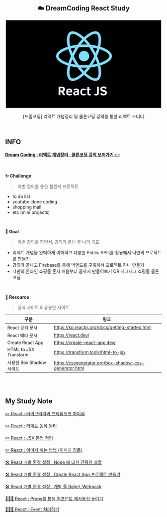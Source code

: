 <h2 align="center">☁️ DreamCoding React Study</h2>
<div align="center">
  <img width="500px;" src="./images/react.png"/>
</div>
<p align="center">[드림코딩] 리액트 개념정리 및 클론코딩 강의를 통한 리액트 스터디</p>

<br>

## INFO

[**Dream Coding : 리액트 개념정리 · 클론코딩 강의 보러가기** 👉](https://academy.dream-coding.com/courses/react)

<br>

**✨ Challenge**

> 이번 강의를 통한 챌린지 프로젝트

- to do list
- youtube clone coding
- shopping mall
- etc (mini projects)

<br>

**🎯 Goal**

> 이번 강의를 하면서, 강의가 끝난 후 나의 목표

- 리액트 개념을 완벽하게 이해하고 다양한 Public APIs를 활용해서 나만의 프로젝트를 만들기
- 강의가 끝나고 Firebase를 통해 백엔드를 구축해서 프로젝트 하나 만들기
- 나만의 온라인 쇼핑몰 혼자 처음부터 끝까지 만들어보기 OR 지그재그 쇼핑몰 클론코딩

<br>

**🔗 Resource**

> 공식 사이트 & 유용한 사이트

| 구분                     | 링크                                                   |
| ------------------------ | ------------------------------------------------------ |
| React 공식 문서          | https://ko.reactjs.org/docs/getting-started.html       |
| React 베타 문서          | https://react.dev/                                     |
| Create React App         | https://create-react-app.dev/                          |
| HTML to JSX Transform    | https://transform.tools/html-to-jsx                    |
| 사용한 Box Shadow 사이트 | https://cssgenerator.org/box-shadow-css-generator.html |

<br>
<br>

## My Study Note

[✏️ React : 라이브러리와 프레임워크 차이점](https://github.com/mireyhgnay/dream-react-study/blob/main/study-note/React%20:%20%EB%9D%BC%EC%9D%B4%EB%B8%8C%EB%9F%AC%EB%A6%AC%EC%99%80%20%ED%94%84%EB%A0%88%EC%9E%84%EC%9B%8C%ED%81%AC%20%EC%B0%A8%EC%9D%B4%EC%A0%90.md)

[✏️ React : 리액트 동작 원리](https://github.com/mireyhgnay/dream-react-study/blob/main/study-note/React%20:%20%EB%A6%AC%EC%95%A1%ED%8A%B8%20%EB%8F%99%EC%9E%91%20%EC%9B%90%EB%A6%AC.md)

[✏️ React : JSX 문법 정리](https://github.com/mireyhgnay/dream-react-study/blob/main/study-note/React%20:%20JSX%20%EB%AC%B8%EB%B2%95%20%EC%A0%95%EB%A6%AC.md)

[✏️ React : 이미지 넣는 방법 (이미지 경로)](https://github.com/mireyhgnay/dream-react-study/blob/main/study-note/React%20:%20%EC%9D%B4%EB%AF%B8%EC%A7%80%20%EB%84%A3%EB%8A%94%20%EB%B0%A9%EB%B2%95.md)

[🛠️ React 개발 환경 설정 : Node 에 대한 간략한 설명](https://github.com/mireyhgnay/dream-react-study/blob/main/study-note/React%20%EA%B0%9C%EB%B0%9C%20%ED%99%98%EA%B2%BD%20%EC%84%A4%EC%A0%95%20:%20Node%20%EC%97%90%20%EB%8C%80%ED%95%9C%20%EA%B0%84%EB%9E%B5%ED%95%9C%20%EC%84%A4%EB%AA%85.md)

[🛠️ React 개발 환경 설정 : Create React App 프로젝트 만들기](https://github.com/mireyhgnay/dream-react-study/blob/main/study-note/React%20%EA%B0%9C%EB%B0%9C%20%ED%99%98%EA%B2%BD%20%EC%84%A4%EC%A0%95%20:%20Create%20React%20App%20%ED%94%84%EB%A1%9C%EC%A0%9D%ED%8A%B8%20%EB%A7%8C%EB%93%A4%EA%B8%B0.md)

[🛠️ React 개발 환경 설정 : 개발 툴 Babel, Webpack](https://github.com/mireyhgnay/dream-react-study/blob/main/study-note/React%20%EA%B0%9C%EB%B0%9C%20%ED%99%98%EA%B2%BD%20%EC%84%A4%EC%A0%95%20%20:%20%EA%B0%9C%EB%B0%9C%20%ED%88%B4%20Babel%2C%20Webpack.md)

[👩🏻‍💻 React : Props를 통해 컴포넌트 재사용성 높이기](https://github.com/mireyhgnay/dream-react-study/blob/main/study-note/React%20:%20Props%EB%A5%BC%20%ED%86%B5%ED%95%B4%20%EC%BB%B4%ED%8F%AC%EB%84%8C%ED%8A%B8%20%EC%9E%AC%EC%82%AC%EC%9A%A9%EC%84%B1%20%EB%86%92%EC%9D%B4%EA%B8%B0.md)

[👩🏻‍💻 React : Event 처리하기](https://github.com/mireyhgnay/dream-react-study/blob/main/study-note/React%20:%20Event%20%EC%B2%98%EB%A6%AC%ED%95%98%EA%B8%B0.md)

